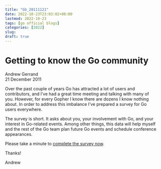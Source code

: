 ```yaml
---
title: "Gb_20111121"
date: 2022-10-23T23:03:02+08:00
lastmod: 2022-10-23
tags: [go official blogs]
categories: [2022]
slug: 
draft: true
---
```


# Getting to know the Go community

Andrew Gerrand  
21 December 2011

Over the past couple of years Go has attracted a lot of users and contributors, and I’ve had a great time meeting and talking with many of you. However, for every Gopher I know there are dozens I know nothing about. In order to address this imbalance I’ve prepared a survey for Go users everywhere.

The survey is short. It asks about you, your involvement with Go, and your interest in Go-related events. Among other things, this data will help myself and the rest of the Go team plan future Go events and schedule conference appearances.

Please take a minute to [complete the survey now](https://docs.google.com/spreadsheet/viewform?hl=en_US&formkey=dFdxOTU1Mm92VFA3eHdkekFPamJjUnc6MQ#gid=0).

Thanks!

Andrew